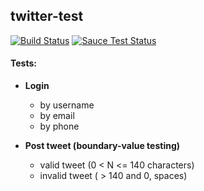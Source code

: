 ## twitter-test
[![Build Status](https://travis-ci.org/2gisprojectT/kaygorodov-twitter.svg?branch=master)](https://travis-ci.org/2gisprojectT/kaygorodov-twitter) [![Sauce Test Status](https://saucelabs.com/buildstatus/kajgorodov)](https://saucelabs.com/u/kajgorodov)

#### Tests:
- **Login**
  - by username
  - by email
  - by phone

- **Post tweet (boundary-value testing)**
  - valid tweet (0 < N <= 140 characters)
  - invalid tweet ( > 140 and 0, spaces)
